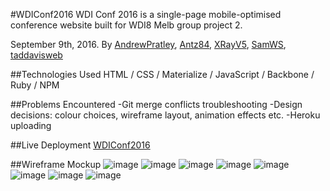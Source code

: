 #WDIConf2016
WDI Conf 2016 is a single-page mobile-optimised conference website built for WDI8 Melb group project 2.

September 9th, 2016. By [AndrewPratley](https://github.com/AndrewPratley), [Antz84](https://github.com/antz84), [XRayV5](https://github.com/XRayV5), [SamWS](https://github.com/SamWS), [taddavisweb](https://github.com/taddavisweb)

##Technologies Used
HTML / CSS / Materialize / JavaScript / Backbone / Ruby / NPM

##Problems Encountered
-Git merge conflicts troubleshooting
-Design decisions: colour choices, wireframe layout, animation effects etc.
-Heroku uploading

##Live Deployment
[WDIConf2016](http://www.herokuapp.com/wdi8melbconf2016)

##Wireframe Mockup
![image](https://s6.postimg.org/hp2jfk8wh/micro_Msg_1472729123971.jpg)
![image](https://s6.postimg.org/m4pjykaoh/microMsg_1472729148486.jpg)
![image](https://s6.postimg.org/g6bqobrpt/micro_Msg_1472729163473.jpg)
![image](https://s6.postimg.org/gdzdku2oh/microMsg_1472729180413.jpg)
![image](https://s6.postimg.org/p02n5feoh/microMsg_1472729277511.jpg)
![image](https://s6.postimg.org/u8xo3ax3l/microMsg_1472729209208.jpg)
![image](https://s6.postimg.org/3k1brhp8x/microMsg_1472729225466.jpg)
![image](https://s6.postimg.org/7ufzn2uc1/microMsg_1472729247306.jpg)
